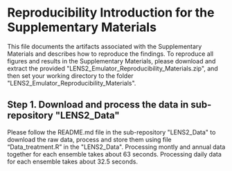 # Reproducibility Introduction for the Supplementary Materials
This file documents the artifacts associated with the Supplementary Materials and describes how to reproduce the findings. To reproduce all figures and results in the Supplementary Materials, please download and extract the provided "LENS2_Emulator_Reproducibility_Materials.zip", and then set your working directory to the folder "LENS2_Emulator_Reproducibility_Materials".

## Step 1. Download and process the data in sub-repository "LENS2_Data"
Please follow the README.md file in the sub-repository "LENS2_Data" to download the raw data, process and store them using file “Data_treatment.R” in the "LENS2_Data". Processing montly and annual data together for each ensemble takes about 63 seconds. Processing daily data for each ensemble takes about 32.5 seconds.
